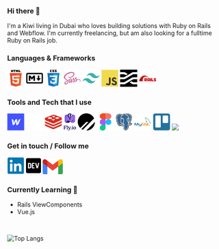 ### Hi there 👋

I'm a Kiwi living in Dubai who loves building solutions with Ruby on Rails and Webflow. I'm currently freelancing, but am also looking for a fulltime Ruby on Rails job.

<h3>Languages & Frameworks</h3>
<div>
  <img src="/assets/html5-icon.svg" height="40px">
  <img src="/assets/markdown-icon.svg" height="40px">
  <img src="/assets/css3-icon.svg" height="40px">
  <img src="/assets/sass-icon.svg" height="40px">
  <img src="/assets/tailwindcss-icon.svg" height="40px">
  <img src="/assets/javascript-icon.svg" height="40px">
  <a href="https://github.com/hotwired/stimulus"> <img src="/assets/stimulus-icon.png" height="40px"></a>
  <img src="/assets/rails-icon.svg" height="40">
</div>

<h3>Tools and Tech that I use</h3> 
<div>
  <a href="https://webflow.com/"><img src="/assets/webflow-icon.svg" height="40px"></a>
  <a href="https://railway.app/"><img src="/assets/railway-icon.svg" height="40px"></a>
  <img src="/assets/redis-icon.svg" height="40px">
  <a href="https://fly.io/"><img src="/assets/flyio.svg" height="40px"></a>
  <a href="https://planetscale.com/"><img src="/assets/planetscale-icon.png" height="40px"></a>
  <a href="https://www.figma.com/"><img src="/assets/figma-icon.svg" height="40px"></a>
  <a href="https://www.postgresql.org/"><img src="/assets/postgresql-icon.svg" height="40px"></a>
  <a href="https://www.mysql.com/"><img src="/assets/mysql-icon.svg" height="40px"></a>
  <a href="https://www.trello.com/"><img src="/assets/trello-icon.svg" height="40px"></a>
  <a href="https://www.linear.app/"><img src="/assets/linear-icon.svg" height="40px"></a>
</div>

<h3>Get in touch / Follow me</h3>
<a href="https://www.linkedin.com/in/jude-lawrence/"><img src="/assets/linkedin-icon.svg" height="40px"></a>
<a href="https://dev.to/judelawrence"><img src="/assets/dev-icon.svg" height="40px"></a>
<a href="mailto:judesmail@gmail.com"><img src="/assets/gmail-icon.svg" height="35px"></a>

<h3>Currently Learning 🌱</h3>
<ul>
  <li>Rails ViewComponents</li>
  <li>Vue.js</li>
</ul>

<p align="left" style="opacity:0"> <img src="https://komarev.com/ghpvc/?username=JudeLawrence&label=Profile%20views&color=0e75b6&style=flat" alt="aminatmak" /> </p>

![Top Langs](https://github-readme-stats-azure-eight-89.vercel.app/api/top-langs/?username=JudeLawrence&layout=compact)

<!--
**JudeLawrence/JudeLawrence** is a ✨ _special_ ✨ repository because its `README.md` (this file) appears on your GitHub profile.

Here are some ideas to get you started:
- 🔭 I’m currently working on ...
- 👯 I’m looking to collaborate on ...
- 🤔 I’m looking for help with ...
- 💬 Ask me about ...
- 📫 How to reach me: ...
- 😄 Pronouns: ...
- ⚡ Fun fact: ...
-->
